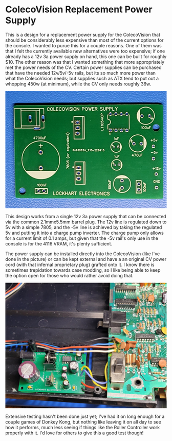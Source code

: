 # ColecoVision Replacement Power Supply
This is a design for a replacement power supply for the ColecoVision that should be considerably less expensive than most of the current options for the console. I wanted to purue this for a couple reasons. One of them was that I felt the currently available new alternatives were too expensive; if one already has a 12v 3a power supply on hand, this one can be built for roughly $10. The other reason was that I wanted something that more appropriately met the power needs of the CV. Certain power supplies can be purchased that have the needed 12v/5v/-5v rails, but its so much more power than what the ColecoVision needs; but supplies such as ATX tend to put out a whopping 450w (at minimum), while the CV only needs roughly 36w. 

![barepcb](https://github.com/nateo87/ColecoVision-power-supply/blob/main/bare%20pcb.jpg)

This design works from a single 12v 3a power supply that can be connected via the common 2.1mmx5.5mm barrel plug. The 12v line is regulated down to 5v with a simple 7805, and the -5v line is achieved by taking the regulated 5v and putting it into a charge pump inverter. The charge pump only allows for a current limit of 0.1 amps, but given that the -5v rail's only use in the console is for the 4116 VRAM, it's plenty sufficient.

The power supply can be installed directly into the ColecoVision (like I've done in the picture) or can be kept external and have a an original CV power cord (with that infernal proprietary plug) grafted onto it. I know there is sometimes trepidation towards case modding, so I like being able to keep the option open for those who would rather avoid doing that.

![powersupplyinstalled](https://github.com/nateo87/ColecoVision-power-supply/blob/main/installed%20in%20CV.jpg)

Extensive testing hasn't been done just yet; I've had it on long enough for a couple games of Donkey Kong, but nothing like leaving it on all day to see how it performs, much less seeing if things like the Roller Controller work properly with it. I'd love for others to give this a good test though! 
